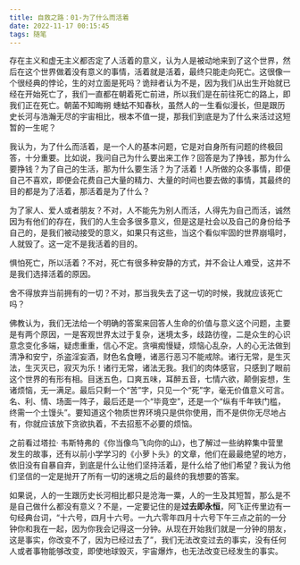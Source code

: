 ```yaml
---
title: 自救之路：01-为了什么而活着
date: 2022-11-17 00:15:45
tags: 随笔
---
```


存在主义和虚无主义都否定了人活着的意义，认为人是被动地来到了这个世界，然后在这个世界做着没有意义的事情，活着就是活着，最终只能走向死亡。这很像一个很经典的悖论，生的对立面是死吗？诡辩者认为不是，因为我们从出生开始就已经在开始死亡了，我们一直都在朝着死亡前进，所以我们是在前往死亡的路上，即我们正在死亡。朝菌不知晦朔 蟪蛄不知春秋，虽然人的一生看似漫长，但是跟历史长河与浩瀚无尽的宇宙相比，根本不值一提，那我们到底是为了什么来活过这短暂的一生呢？

我认为，为了什么而活着，是一个人的基本问题，它是对自身所有问题的终极回答，十分重要。比如说，我问自己为什么要出来工作？回答是为了挣钱，那为什么要挣钱？为了自己的生活，那为什么要生活？为了活着！人所做的众多事情，即便自己不喜欢，即便会花费自己大量的精力、大量的时间也要去做的事情，其最终的目的都是为了活着，那活着是为了什么？

为了家人、爱人或者朋友？不对，人不能先为别人而活，人得先为自己而活，诚然因为有他们的存在，我们的人生会多很多意义，但是这是社会以及自己的身份给予自己的，是我们被动接受的意义，如果只有这些，当这个看似牢固的世界崩塌时，人就毁了。这一定不是我活着的目的。

惧怕死亡，所以活着？不对，死亡有很多种安静的方式，并不会让人难受，这并不是我们选择活着的原因。

舍不得放弃当前拥有的一切？不对，那当我失去了这一切的时候，我就应该死亡吗？

佛教认为，我们无法给一个明确的答案来回答人生命的价值与意义这个问题，主要是有两个原因，一是客观世界太过于复杂，迷境太多，歧路彷徨，二是众生的心识意念变化多端，疑虑重重，信心不定。贪嗔痴慢疑，烦恼心乱杂，人的心无法做到清净和安宁，杀盗淫妄酒，财色名食睡，诸恶行恶习不能戒除。诸行无常，是生灭法，生灭灭已，寂灭为乐！诸行无常，诸法无我。我们的肉体感官，只感到了眼前这个世界的有形有相。目迷五色，口爽五味，耳醉五音，七情六欲，颠倒妄想，生诸烦恼，无一满足。最后只剩一个“苦”字，只见一个“死”字，毫无价值意义可言。名、利、情、场面一阵子，最后还是一个“毕竟空”，还是一个“纵有千年铁门槛，终需一个土馒头”。要知道这个物质世界环境只是供你使用，而不是供你无尽地占有，你就应该放下贪欲执着，不去招惹不必要的烦恼。

之前看过塔拉· 韦斯特弗的《你当像鸟飞向你的山》，也了解过一些纳粹集中营里发生的故事，还有以前小学学习的《小萝卜头》的文章，他们在最最绝望的地方，依旧没有自暴自弃，到底是什么让他们坚持活着，是什么给了他们希望？我认为他们坚信的一定是抛开了所有一切的迷境之后的最终的我想要的答案。

如果说，人的一生跟历史长河相比都只是沧海一粟，人的一生及其短暂，那么是不是自己做什么都没有意义？不是，一定要记住的是**过去即永恒**，阿飞正传里边有一句经典台词，“十六号，四月十六号。一九六零年四月十六号下午三点之前的一分钟你和我在一起，因为你我会记得这一分钟。从现在开始我们就是一分钟的朋友，这是事实，你改变不了，因为已经过去了”，我们无法改变过去的事实，没有任何人或者事物能够改变，即使地球毁灭，宇宙爆炸，也无法改变已经发生的事实。
